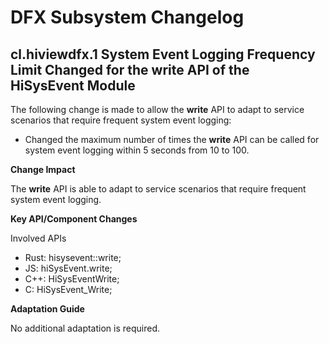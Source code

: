 # DFX Subsystem Changelog

## cl.hiviewdfx.1 System Event Logging Frequency Limit Changed for the write API of the HiSysEvent Module

The following change is made to allow the **write** API to adapt to service scenarios that require frequent system event logging:

  - Changed the maximum number of times the **write** API can be called for system event logging within 5 seconds from 10 to 100.

**Change Impact**

The **write** API is able to adapt to service scenarios that require frequent system event logging.

**Key API/Component Changes**

Involved APIs
  - Rust: hisysevent::write;
  - JS: hiSysEvent.write;
  - C++: HiSysEventWrite;
  - C: HiSysEvent_Write;

**Adaptation Guide**

No additional adaptation is required.
